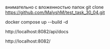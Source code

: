 внимательно с вложенностью папок
git clone https://github.com/MalyshM/test_task_30_04.git

docker compose up --build -d

http://localhost:8082/api/docs

http://localhost:8082/
